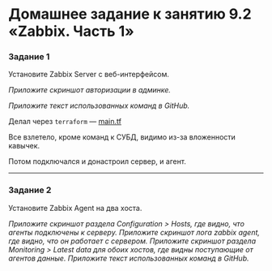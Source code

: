 # Домашнее задание к занятию 9.2 «Zabbix. Часть 1»


### Задание 1 

Установите Zabbix Server с веб-интерфейсом.

*Приложите скриншот авторизации в админке.*



*Приложите текст использованных команд в GitHub.*

Делал через `terraform` &mdash; [main.tf](main.tf)

Все взлетело, кроме команд к СУБД, видимо из-за вложенности кавычек.

Потом подключался и донастроил сервер, и агент.



---

### Задание 2 

Установите Zabbix Agent на два хоста.

*Приложите скриншот раздела Configuration > Hosts, где видно, что агенты подключены к серверу.*
*Приложите скриншот лога zabbix agent, где видно, что он работает с сервером.*
*Приложите скриншот раздела Monitoring > Latest data для обоих хостов, где видны поступающие от агентов данные.*
*Приложите текст использованных команд в GitHub.*

